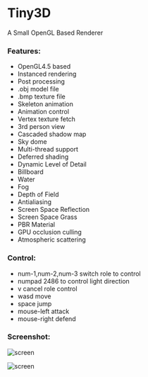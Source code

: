 # Tiny3D
A Small OpenGL Based Renderer  

### Features:    

- OpenGL4.5 based  
- Instanced rendering  
- Post processing  
- .obj model file    
- .bmp texture file  
- Skeleton animation  
- Animation control  
- Vertex texture fetch  
- 3rd person view  
- Cascaded shadow map  
- Sky dome  
- Multi-thread support  
- Deferred shading  
- Dynamic Level of Detail  
- Billboard  
- Water  
- Fog  
- Depth of Field  
- Antialiasing  
- Screen Space Reflection  
- Screen Space Grass  
- PBR Material  
- GPU occlusion culling  
- Atmospheric scattering  
  
### Control:  

- num-1,num-2,num-3 switch role to control  
- numpad 2486 to control light direction  
- v cancel role control    
- wasd move  
- space jump  
- mouse-left attack  
- mouse-right defend  

### Screenshot:  

![screen](anim.gif)   

![screen](water.gif)  